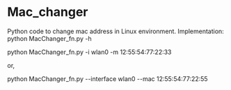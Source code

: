 # Mac_changer
Python code to change mac address in Linux environment.
Implementation:
python MacChanger_fn.py -h

python MacChanger_fn.py -i wlan0 -m 12:55:54:77:22:33

or,

python MacChanger_fn.py --interface wlan0 --mac 12:55:54:77:22:55
